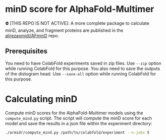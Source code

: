 # minD score for AlphaFold-Multimer
⛔ [THIS REPO IS NOT ACTIVE]: A more complete package to calculate minD, analyze, and fragment proteins are published in the [alirezaomidi/AFminD](https://github.com/alirezaomidi/AFminD) repo.

## Prerequisites

You need to have ColabFold experiments saved in zip files. Use `--zip` option while running ColabFold for this purpose.
You also need to save the outputs of the distogram head. Use `--save-all` option while running ColabFold for this purpose.

# Calculating minD

Compute minD scores for the AlphaFold-Multimer models using the `compute_mind.py` script. The script will compute the minD score for each model and save the results in a json file within the experiment directory:

```bash
./armidr/compute_mind.py /path/to/colabfold/experiment --n-jobs 5
```
